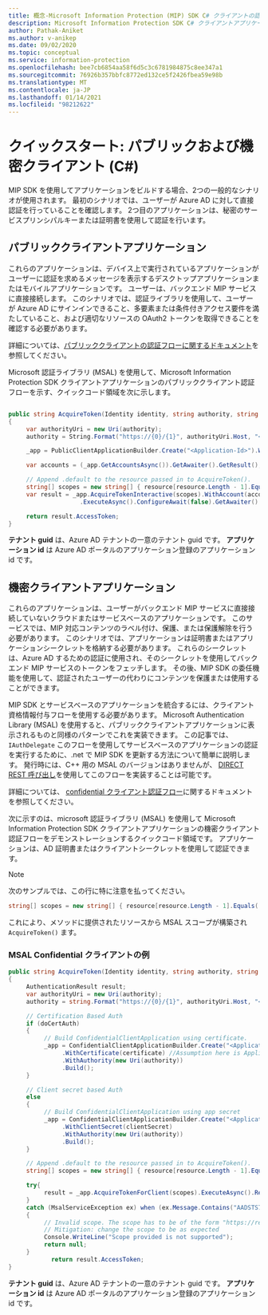 ```yaml
---
title: 概念-Microsoft Information Protection (MIP) SDK C# クライアントの認証シナリオ
description: Microsoft Information Protection SDK C# クライアントアプリケーションの認証シナリオに関する技術的な詳細。
author: Pathak-Aniket
ms.author: v-anikep
ms.date: 09/02/2020
ms.topic: conceptual
ms.service: information-protection
ms.openlocfilehash: bee7cb6854aa58f6d5c3c6781984875c8ee347a1
ms.sourcegitcommit: 76926b357bbfc8772ed132ce5f2426fbea59e98b
ms.translationtype: MT
ms.contentlocale: ja-JP
ms.lasthandoff: 01/14/2021
ms.locfileid: "98212622"
---
```

# <a name="quickstart-public-and-confidential-clients-c"></a>クイックスタート: パブリックおよび機密クライアント (C#)

MIP SDK を使用してアプリケーションをビルドする場合、2つの一般的なシナリオが使用されます。 最初のシナリオでは、ユーザーが Azure AD に対して直接認証を行っていることを確認します。 2つ目のアプリケーションは、秘密のサービスプリンシパルキーまたは証明書を使用して認証を行います。

## <a name="public-client-applications"></a>パブリッククライアントアプリケーション

これらのアプリケーションは、デバイス上で実行されているアプリケーションがユーザーに認証を求めるメッセージを表示するデスクトップアプリケーションまたはモバイルアプリケーションです。 ユーザーは、バックエンド MIP サービスに直接接続します。 このシナリオでは、認証ライブラリを使用して、ユーザーが Azure AD にサインインできること、多要素または条件付きアクセス要件を満たしていること、および適切なリソースの OAuth2 トークンを取得できることを確認する必要があります。

詳細については、[パブリッククライアントの認証フローに関するドキュメント](/azure/active-directory/develop/msal-net-initializing-client-applications#initializing-a-public-client-application-from-configuration-options)を参照してください。

Microsoft 認証ライブラリ (MSAL) を使用して、Microsoft Information Protection SDK クライアントアプリケーションのパブリッククライアント認証フローを示す、クイックコード領域を次に示します。

```csharp

public string AcquireToken(Identity identity, string authority, string resource, string claims)
{
     var authorityUri = new Uri(authority);
     authority = String.Format("https://{0}/{1}", authorityUri.Host, "<Tenant-GUID>");

     _app = PublicClientApplicationBuilder.Create("<Application-Id>").WithAuthority(authority).WithDefaultRedirectUri().Build();

     var accounts = (_app.GetAccountsAsync()).GetAwaiter().GetResult();

     // Append .default to the resource passed in to AcquireToken().
     string[] scopes = new string[] { resource[resource.Length - 1].Equals('/') ? $"{resource}.default" : $"{resource}/.default" };
     var result = _app.AcquireTokenInteractive(scopes).WithAccount(accounts.FirstOrDefault()).WithPrompt(Prompt.SelectAccount)
                    .ExecuteAsync().ConfigureAwait(false).GetAwaiter().GetResult();

     return result.AccessToken;
}
```

**テナント guid** は、Azure AD テナントの一意のテナント guid です。
**アプリケーション id** は Azure AD ポータルのアプリケーション登録のアプリケーション id です。

## <a name="confidential-client-applications"></a>機密クライアントアプリケーション

これらのアプリケーションは、ユーザーがバックエンド MIP サービスに直接接続していないクラウドまたはサービスベースのアプリケーションです。 このサービスでは、MIP 対応コンテンツのラベル付け、保護、または保護解除を行う必要があります。 このシナリオでは、アプリケーションは証明書またはアプリケーションシークレットを格納する必要があります。 これらのシークレットは、Azure AD するための認証に使用され、そのシークレットを使用してバックエンド MIP サービスのトークンをフェッチします。 その後、MIP SDK の委任機能を使用して、認証されたユーザーの代わりにコンテンツを保護または使用することができます。

MIP SDK とサービスベースのアプリケーションを統合するには、クライアント資格情報付与フローを使用する必要があります。 Microsoft Authentication Library (MSAL) を使用すると、パブリッククライアントアプリケーションに表示されるものと同様のパターンでこれを実装できます。 この記事では、 `IAuthDelegate` このフローを使用してサービスベースのアプリケーションの認証を実行するために、.net で MIP SDK を更新する方法について簡単に説明します。 発行時には、C++ 用の MSAL のバージョンはありませんが、 [DIRECT REST 呼び出し](https://docs.microsoft.com/azure/active-directory/develop/v2-oauth2-client-creds-grant-flow#get-a-token)を使用してこのフローを実装することは可能です。

詳細については、 [confidential クライアント認証フロー](/azure/active-directory/develop/msal-net-initializing-client-applications#initializing-a-confidential-client-application-from-code)に関するドキュメントを参照してください。

次に示すのは、microsoft 認証ライブラリ (MSAL) を使用して Microsoft Information Protection SDK クライアントアプリケーションの機密クライアント認証フローをデモンストレーションするクイックコード領域です。 アプリケーションは、AD 証明書またはクライアントシークレットを使用して認証できます。

> [!NOTE]
> 次のサンプルでは、この行に特に注意を払ってください。 
>
> ```csharp
> string[] scopes = new string[] { resource[resource.Length - 1].Equals('/') ? $"{resource}.default" : $"{resource}/.default" };
> ```
> これにより、メソッドに提供されたリソースから MSAL スコープが構築され `AcquireToken()` ます。 

### <a name="msal-confidential-client-example"></a>MSAL Confidential クライアントの例

```csharp
public string AcquireToken(Identity identity, string authority, string resource, string claim)
{
     AuthenticationResult result;
     var authorityUri = new Uri(authority);
     authority = string.Format("https://{0}/{1}", authorityUri.Host, "<Tenant-GUID>");

     // Certification Based Auth
     if (doCertAuth)
     {
          // Build ConfidentialClientApplication using certificate.
          _app = ConfidentialClientApplicationBuilder.Create("<Application-Id>")
               .WithCertificate(certificate) //Assumption here is Application passes a certificate created using certificate thumbprint
               .WithAuthority(new Uri(authority))
               .Build();
     }

     // Client secret based Auth
     else
     {
          // Build ConfidentialClientApplication using app secret
          _app = ConfidentialClientApplicationBuilder.Create("<Application-Id>")
               .WithClientSecret(clientSecret)
               .WithAuthority(new Uri(authority))
               .Build();
     }

     // Append .default to the resource passed in to AcquireToken().
     string[] scopes = new string[] { resource[resource.Length - 1].Equals('/') ? $"{resource}.default" : $"{resource}/.default" };

     try{
          result = _app.AcquireTokenForClient(scopes).ExecuteAsync().Result;
     }
     catch (MsalServiceException ex) when (ex.Message.Contains("AADSTS70011"))
     {
          // Invalid scope. The scope has to be of the form "https://resourceurl/.default"
          // Mitigation: change the scope to be as expected
          Console.WriteLine("Scope provided is not supported");
          return null;
     }
            return result.AccessToken;
}

```
**テナント guid** は、Azure AD テナントの一意のテナント guid です。
**アプリケーション id** は Azure AD ポータルのアプリケーション登録のアプリケーション id です。